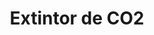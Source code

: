 ---
title: "Extintor de CO2"
description: "Agente Limpio para Fuegos Eléctricos y Líquidos"
line: "Línea de control de incendios"
main:
  id: 107
  content: |
    Presentamos nuestro **Extintor de CO2** – la solución ideal para proteger equipos electrónicos, líquidos inflamables y maquinaria delicada. Este equipo, parte esencial de nuestra **Línea de Control de Incendios**, utiliza dióxido de carbono para extinguir el fuego por desplazamiento de oxígeno, sin dejar residuos ni daños colaterales.

  imgCard: "@/images/products/a-07.avif" 
  imgMain: "@/images/products/a-07.avif"
  imgAlt: "Extintor de Dióxido de Carbono (CO2)"
tabs:
  - id: "tabs-with-card-item-1"
    dataTab: "#tabs-with-card-1"
    title: "Descripción General"
  - id: "tabs-with-card-item-2"
    dataTab: "#tabs-with-card-2"
    title: "Precios y Especificaciones" # Combinamos aquí la información de precios
  - id: "tabs-with-card-item-3"
    dataTab: "#tabs-with-card-3"
    title: "Ventajas y Aplicaciones"
longDescription:
  title: "Protección Eficiente y Sin Daños para Tu Inversión"
  subTitle: |
    El Extintor de CO2 de Extintores del Risaralda es indispensable en áreas con riesgo eléctrico y de líquidos inflamables. Su agente gaseoso penetra en espacios de difícil acceso y se disipa rápidamente sin contaminar equipos, lo que lo hace perfecto para oficinas, laboratorios, centros de datos y talleres. Garantiza una rápida recuperación tras el incidente sin costos adicionales por limpieza.
  btnTitle: "Solicita tu Extintor o Recarga de CO2"
  btnURL: "#"
descriptionList:
  - title: "Extinción Rápida"
    subTitle: "Actúa desplazando el oxígeno y enfriando el fuego, interrumpiendo la combustión de forma inmediata."
  - title: "No deja Residuos"
    subTitle: "Se evapora completamente después de la descarga, evitando daños a equipos sensibles y facilitando la rápida reanudación de actividades."
  - title: "No Conductor"
    subTitle: "Seguro para usar en incendios eléctricos (Clase C) sin riesgo para el operador ni el equipo."
specificationsLeft:
  - title: "Agente Extintor"
    subTitle: "Dióxido de Carbono (CO2) comprimido."
  - title: "Clasificación de Fuego"
    subTitle: "Eficaz contra fuegos de **Tipo B** (líquidos inflamables) y **Tipo C** (equipos eléctricos energizados)."
  - title: "Recarga de Extintores (CO2)"
    subTitle: |
      - **5 lb:** $160.000
      - **10 lb:** $210.000
      - **15 lb:** $250.000
      - **20 lb:** $280.000
  - title: "Nuevos Extintores de CO2 (en Aleación)"
    subTitle: |
      - **5 lb:** $280.000
      - **10 lb:** $380.000
      - **15 lb:** $520.000
      - **20 lb:** $700.000
tableData:
  - feature: ["Especificación", "Valor"]
    description:
      - ["Tipo de Agente", "Dióxido de Carbono (CO2)"]
      - ["Capacidad (lb)", "5, 10, 15, 20"]
      - ["Clase de Fuego", "B, C"]
      - ["Material del Cilindro", "Aleación de acero (alta presión)"]
      - ["Válvula", "Latón con boquilla difusora tipo corneta"]
blueprints:
  first: "@/images/products/a-07.avif"
  second: "@/images/products/a-07.avif" 
---
